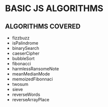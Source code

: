 # BASIC JS ALGORITHMS

## ALGORITHMS COVERED
  * fizzbuzz
  * isPalindrome
  * binarySearch
  * caeserCipher
  * bubbleSort
  * fibonacci
  * harmlessRansomeNote
  * meanMedianMode
  * memoizedFibonnaci
  * twosum
  * sieve
  * reverseWords
  * reverseArrayPlace
